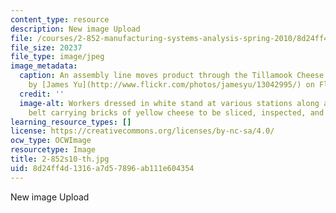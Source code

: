 ```yaml
---
content_type: resource
description: New image Upload
file: /courses/2-852-manufacturing-systems-analysis-spring-2010/8d24ff4d1316a7d57896ab111e604354_2-852s10-th.jpg
file_size: 20237
file_type: image/jpeg
image_metadata:
  caption: An assembly line moves product through the Tillamook Cheese Factory. (Photo
    by [James Yu](http://www.flickr.com/photos/jamesyu/13042995/) on Flickr.)
  credit: ''
  image-alt: Workers dressed in white stand at various stations along a  winding conveyor
    belt carrying bricks of yellow cheese to be sliced, inspected, and packaged.
learning_resource_types: []
license: https://creativecommons.org/licenses/by-nc-sa/4.0/
ocw_type: OCWImage
resourcetype: Image
title: 2-852s10-th.jpg
uid: 8d24ff4d-1316-a7d5-7896-ab111e604354
---
```

New image Upload